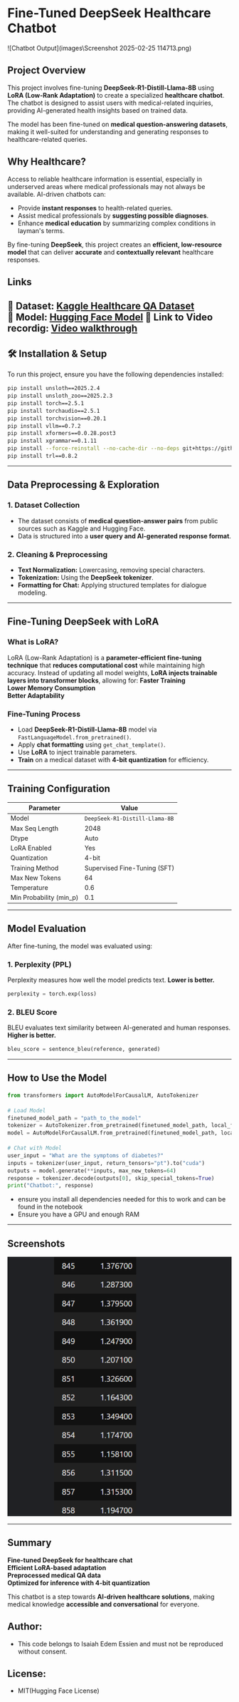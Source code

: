 # Fine-Tuned DeepSeek Healthcare Chatbot
![Chatbot Output](images\Screenshot 2025-02-25 114713.png)

## Project Overview
This project involves fine-tuning **DeepSeek-R1-Distill-Llama-8B** using **LoRA (Low-Rank Adaptation)** to create a specialized **healthcare chatbot**. The chatbot is designed to assist users with medical-related inquiries, providing AI-generated health insights based on trained data.

The model has been fine-tuned on **medical question-answering datasets**, making it well-suited for understanding and generating responses to healthcare-related queries.

##  Why Healthcare?
Access to reliable healthcare information is essential, especially in underserved areas where medical professionals may not always be available. AI-driven chatbots can:
- Provide **instant responses** to health-related queries.
- Assist medical professionals by **suggesting possible diagnoses**.
- Enhance **medical education** by summarizing complex conditions in layman's terms.

By fine-tuning **DeepSeek**, this project creates an **efficient, low-resource model** that can deliver **accurate** and **contextually relevant** healthcare responses.



## Links
🔗 **Dataset**: [Kaggle Healthcare QA Dataset](https://huggingface.co/datasets/FreedomIntelligence/medical-o1-reasoning-SFT)  
🔗 **Model**: [Hugging Face Model](https://huggingface.co/deepseek-ai/DeepSeek-R1-Distill-Llama-8B)
🔗 **Link to Video recordig**: [Video walkthrough](https://youtu.be/ZehKvFSy8Mo)
---

## 🛠 Installation & Setup
To run this project, ensure you have the following dependencies installed:

```bash
pip install unsloth==2025.2.4
pip install unsloth_zoo==2025.2.3
pip install torch==2.5.1
pip install torchaudio==2.5.1
pip install torchvision==0.20.1
pip install vllm==0.7.2
pip install xformers==0.0.28.post3
pip install xgrammar==0.1.11
pip install --force-reinstall --no-cache-dir --no-deps git+https://github.com/unslothai/unsloth.git
pip install trl==0.8.2
```

---

##  Data Preprocessing & Exploration

### **1. Dataset Collection**
- The dataset consists of **medical question-answer pairs** from public sources such as Kaggle and Hugging Face.
- Data is structured into a **user query and AI-generated response format**.

### **2. Cleaning & Preprocessing**
- **Text Normalization:** Lowercasing, removing special characters.
- **Tokenization:** Using the **DeepSeek tokenizer**.
- **Formatting for Chat:** Applying structured templates for dialogue modeling.

---

## Fine-Tuning DeepSeek with LoRA
### **What is LoRA?**
LoRA (Low-Rank Adaptation) is a **parameter-efficient fine-tuning technique** that **reduces computational cost** while maintaining high accuracy. Instead of updating all model weights, **LoRA injects trainable layers into transformer blocks**, allowing for:
**Faster Training**  
**Lower Memory Consumption**  
**Better Adaptability**

### **Fine-Tuning Process**
- Load **DeepSeek-R1-Distill-Llama-8B** model via `FastLanguageModel.from_pretrained()`.
- Apply **chat formatting** using `get_chat_template()`.
- Use **LoRA** to inject trainable parameters.
- **Train** on a medical dataset with **4-bit quantization** for efficiency.

---

## Training Configuration
| Parameter | Value |
|-----------|--------|
| Model | `DeepSeek-R1-Distill-Llama-8B` |
| Max Seq Length | 2048 |
| Dtype | Auto |
| LoRA Enabled |  Yes |
| Quantization | 4-bit |
| Training Method | Supervised Fine-Tuning (SFT) |
| Max New Tokens | 64 |
| Temperature | 0.6 |
| Min Probability (min_p) | 0.1 |

---

## Model Evaluation
After fine-tuning, the model was evaluated using:

### **1. Perplexity (PPL)**
Perplexity measures how well the model predicts text. **Lower is better.**
```python
perplexity = torch.exp(loss)
```

### **2. BLEU Score**
BLEU evaluates text similarity between AI-generated and human responses. **Higher is better.**
```python
bleu_score = sentence_bleu(reference, generated)
```

---

##  How to Use the Model
```python
from transformers import AutoModelForCausalLM, AutoTokenizer

# Load Model
finetuned_model_path = "path_to_the_model"
tokenizer = AutoTokenizer.from_pretrained(finetuned_model_path, local_files_only=True)
model = AutoModelForCausalLM.from_pretrained(finetuned_model_path, local_files_only=True).to("cuda")

# Chat with Model
user_input = "What are the symptoms of diabetes?"
inputs = tokenizer(user_input, return_tensors="pt").to("cuda")
outputs = model.generate(**inputs, max_new_tokens=64)
response = tokenizer.decode(outputs[0], skip_special_tokens=True)
print("Chatbot:", response)
```
- ensure you install all dependencies needed for this to work and can be found in the notebook
- Ensure you have a GPU and enough RAM
---

## Screenshots
![Training Log](images\image.png)

---

## Summary
**Fine-tuned DeepSeek for healthcare chat**  
**Efficient LoRA-based adaptation**  
**Preprocessed medical QA data**  
**Optimized for inference with 4-bit quantization**  

This chatbot is a step towards **AI-driven healthcare solutions**, making medical knowledge **accessible and conversational** for everyone. 

## Author:
- This code belongs to Isaiah Edem Essien and must not be reproduced without consent.

## License:
- MIT(Hugging Face License)

